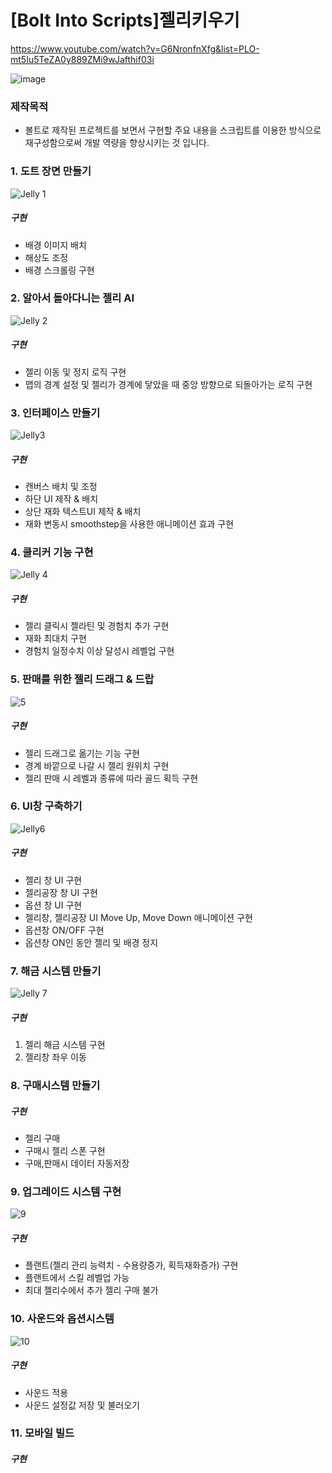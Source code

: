 # [Bolt Into Scripts]젤리키우기
https://www.youtube.com/watch?v=G6NronfnXfg&list=PLO-mt5Iu5TeZA0y889ZMi9wJafthif03i
 
![image](https://user-images.githubusercontent.com/50513500/153525148-3f373951-9716-4e24-976f-2a741424646c.png)

### 제작목적
* 볼트로 제작된 프로젝트를 보면서 구현할 주요 내용을 스크립트를 이용한 방식으로 재구성함으로써 개발 역량을 향상시키는 것 입니다. 

### 1. 도트 장면 만들기
![Jelly 1](https://user-images.githubusercontent.com/50513500/153527713-15a10b3b-1d03-4548-a3a5-86d14242f6b4.gif)

##### 구현
* 배경 이미지 배치
* 해상도 조정
* 배경 스크롤링 구현

### 2. 알아서 돌아다니는 젤리 AI
![Jelly 2](https://user-images.githubusercontent.com/50513500/153743114-8308a4f2-5153-4bd6-a3fc-3e73932f3812.gif)

##### 구현
* 젤리 이동 및 정지 로직 구현
* 맵의 경계 설정 및 젤리가 경계에 닿았을 때 중앙 방향으로 되돌아가는 로직 구현

### 3. 인터페이스 만들기
![Jelly3](https://user-images.githubusercontent.com/50513500/154681555-0cefaf2c-2e3d-4cda-9620-79737ce0e7df.gif)

##### 구현
* 캔버스 배치 및 조정
* 하단 UI 제작 & 배치
* 상단 재화 텍스트UI 제작 & 배치
* 재화 변동시 smoothstep을 사용한 애니메이션 효과 구현

### 4. 클리커 기능 구현
![Jelly 4](https://user-images.githubusercontent.com/50513500/155065006-21dfa1d1-35e4-4885-b188-357ba39badc2.gif)

##### 구현
* 젤리 클릭시 젤라틴 및 경험치 추가 구현
* 재화 최대치 구현
* 경험치 일정수치 이상 달성시 레벨업 구현

### 5. 판매를 위한 젤리 드래그 & 드랍
![5](https://user-images.githubusercontent.com/50513500/155927441-7897c20d-0488-4fd0-b5fa-c71f4d68c71b.gif)

##### 구현
* 젤리 드래그로 옮기는 기능 구현
* 경계 바깥으로 나갈 시 젤리 원위치 구현
* 젤리 판매 시 레벨과 종류에 따라 골드 획득 구현

### 6. UI창 구축하기
![Jelly6](https://user-images.githubusercontent.com/50513500/156875364-5abaeef7-50c7-425d-afe6-d2e6b00a3b2d.gif)

##### 구현
* 젤리 창 UI 구현
* 젤리공장 창 UI 구현
* 옵션 창 UI 구현
* 젤리창, 젤리공장 UI Move Up, Move Down 애니메이션 구현
* 옵션창 ON/OFF 구현
* 옵션창 ON인 동안 젤리 및 배경 정지 

### 7. 해금 시스템 만들기
![Jelly 7](https://user-images.githubusercontent.com/50513500/157710004-03a6784e-c942-4400-a9ee-0bba6e09686d.gif)

##### 구현
1. 젤리 해금 시스템 구현
2. 젤리창 좌우 이동 

### 8. 구매시스템 만들기

##### 구현
* 젤리 구매
* 구매시 젤리 스폰 구현
* 구매,판매시 데이터 자동저장

### 9. 업그레이드 시스템 구현
![9](https://user-images.githubusercontent.com/50513500/159616084-df899f3c-993b-4b7a-8a48-fc73d0aac9ac.gif)

##### 구현
* 플랜트(젤리 관리 능력치 - 수용량증가, 획득재화증가) 구현
* 플랜트에서 스킬 레벨업 가능
* 최대 젤리수에서 추가 젤리 구매 불가

### 10. 사운드와 옵션시스템
![10](https://user-images.githubusercontent.com/50513500/160553280-0aed7366-5899-421c-8c00-f2db26920e03.gif)

##### 구현
* 사운드 적용
* 사운드 설정값 저장 및 불러오기

### 11. 모바일 빌드

##### 구현
